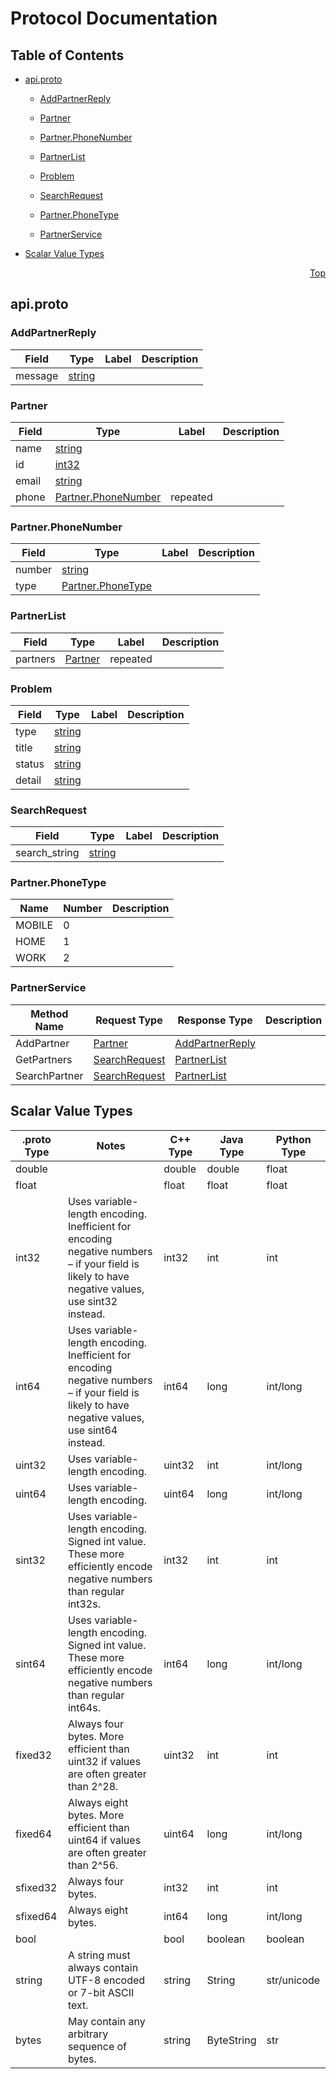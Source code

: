 # Protocol Documentation
<a name="top"></a>

## Table of Contents

- [api.proto](#api.proto)
    - [AddPartnerReply](#partners.AddPartnerReply)
    - [Partner](#partners.Partner)
    - [Partner.PhoneNumber](#partners.Partner.PhoneNumber)
    - [PartnerList](#partners.PartnerList)
    - [Problem](#partners.Problem)
    - [SearchRequest](#partners.SearchRequest)
  
    - [Partner.PhoneType](#partners.Partner.PhoneType)
  
  
    - [PartnerService](#partners.PartnerService)
  

- [Scalar Value Types](#scalar-value-types)



<a name="api.proto"></a>
<p align="right"><a href="#top">Top</a></p>

## api.proto



<a name="partners.AddPartnerReply"></a>

### AddPartnerReply



| Field | Type | Label | Description |
| ----- | ---- | ----- | ----------- |
| message | [string](#string) |  |  |






<a name="partners.Partner"></a>

### Partner



| Field | Type | Label | Description |
| ----- | ---- | ----- | ----------- |
| name | [string](#string) |  |  |
| id | [int32](#int32) |  |  |
| email | [string](#string) |  |  |
| phone | [Partner.PhoneNumber](#partners.Partner.PhoneNumber) | repeated |  |






<a name="partners.Partner.PhoneNumber"></a>

### Partner.PhoneNumber



| Field | Type | Label | Description |
| ----- | ---- | ----- | ----------- |
| number | [string](#string) |  |  |
| type | [Partner.PhoneType](#partners.Partner.PhoneType) |  |  |






<a name="partners.PartnerList"></a>

### PartnerList



| Field | Type | Label | Description |
| ----- | ---- | ----- | ----------- |
| partners | [Partner](#partners.Partner) | repeated |  |






<a name="partners.Problem"></a>

### Problem



| Field | Type | Label | Description |
| ----- | ---- | ----- | ----------- |
| type | [string](#string) |  |  |
| title | [string](#string) |  |  |
| status | [string](#string) |  |  |
| detail | [string](#string) |  |  |






<a name="partners.SearchRequest"></a>

### SearchRequest



| Field | Type | Label | Description |
| ----- | ---- | ----- | ----------- |
| search_string | [string](#string) |  |  |





 


<a name="partners.Partner.PhoneType"></a>

### Partner.PhoneType


| Name | Number | Description |
| ---- | ------ | ----------- |
| MOBILE | 0 |  |
| HOME | 1 |  |
| WORK | 2 |  |


 

 


<a name="partners.PartnerService"></a>

### PartnerService


| Method Name | Request Type | Response Type | Description |
| ----------- | ------------ | ------------- | ------------|
| AddPartner | [Partner](#partners.Partner) | [AddPartnerReply](#partners.AddPartnerReply) |  |
| GetPartners | [SearchRequest](#partners.SearchRequest) | [PartnerList](#partners.PartnerList) |  |
| SearchPartner | [SearchRequest](#partners.SearchRequest) | [PartnerList](#partners.PartnerList) |  |

 



## Scalar Value Types

| .proto Type | Notes | C++ Type | Java Type | Python Type |
| ----------- | ----- | -------- | --------- | ----------- |
| <a name="double" /> double |  | double | double | float |
| <a name="float" /> float |  | float | float | float |
| <a name="int32" /> int32 | Uses variable-length encoding. Inefficient for encoding negative numbers – if your field is likely to have negative values, use sint32 instead. | int32 | int | int |
| <a name="int64" /> int64 | Uses variable-length encoding. Inefficient for encoding negative numbers – if your field is likely to have negative values, use sint64 instead. | int64 | long | int/long |
| <a name="uint32" /> uint32 | Uses variable-length encoding. | uint32 | int | int/long |
| <a name="uint64" /> uint64 | Uses variable-length encoding. | uint64 | long | int/long |
| <a name="sint32" /> sint32 | Uses variable-length encoding. Signed int value. These more efficiently encode negative numbers than regular int32s. | int32 | int | int |
| <a name="sint64" /> sint64 | Uses variable-length encoding. Signed int value. These more efficiently encode negative numbers than regular int64s. | int64 | long | int/long |
| <a name="fixed32" /> fixed32 | Always four bytes. More efficient than uint32 if values are often greater than 2^28. | uint32 | int | int |
| <a name="fixed64" /> fixed64 | Always eight bytes. More efficient than uint64 if values are often greater than 2^56. | uint64 | long | int/long |
| <a name="sfixed32" /> sfixed32 | Always four bytes. | int32 | int | int |
| <a name="sfixed64" /> sfixed64 | Always eight bytes. | int64 | long | int/long |
| <a name="bool" /> bool |  | bool | boolean | boolean |
| <a name="string" /> string | A string must always contain UTF-8 encoded or 7-bit ASCII text. | string | String | str/unicode |
| <a name="bytes" /> bytes | May contain any arbitrary sequence of bytes. | string | ByteString | str |

